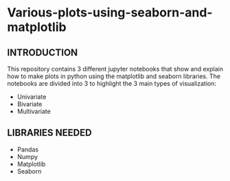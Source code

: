 # Various-plots-using-seaborn-and-matplotlib
## INTRODUCTION
This repository contains 3 different jupyter notebooks that show and explain how to make plots in python using the matplotlib and seaborn libraries. The notebooks are divided into 3 to highlight the 3 main types of visualization:
- Univariate 
- Bivariate 
- Multivariate 

## LIBRARIES NEEDED
- Pandas
- Numpy
- Matplotlib 
- Seaborn
